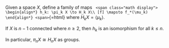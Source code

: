 












Given a space $X$, define a family of maps `
<span class="math display">
\begin{align*}
 h_k: \pi_k X \to H_k X\\
 [f] \mapsto f_*(\mu_k)
\end{align*}
<span>`{=html} where $H_k X = \langle \mu_k \rangle$.

If $X$ is $n-1$ connected where $n\geq 2$, then $h_k$ is an isomorphism for all $k \leq n$.

In particular, $\pi_n X \cong H_n X$ as groups.
